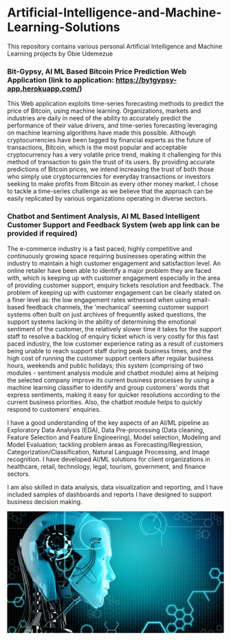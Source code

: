 # Artificial-Intelligence-and-Machine-Learning-Solutions
This repository contains various personal Artificial Intelligence and Machine Learning projects by Obie Udemezue 

### Bit-Gypsy, AI ML Based Bitcoin Price Prediction Web Application (link to application: https://bytgypsy-app.herokuapp.com/)
This Web application exploits time-series forecasting methods to predict the price of Bitcoin, using machine learning. Organizations, markets and industries are daily in need of the ability to accurately predict the performance of their value drivers, and time-series forecasting leveraging on machine learning algorithms have made this possible.
Although cryptocurrencies have been tagged by financial experts as the future of transactions, Bitcoin, which is the most popular and acceptable cryptocurrency has a very volatile price trend, making it challenging for this method of transaction to gain the trust of its users. By providing accurate predictions of Bitcoin prices, we intend increasing the trust of both those who simply use cryptocurrencies for everyday transactions or investors seeking to make profits from Bitcoin as every other money market.
I chose to tackle a time-series challenge as we believe that the approach can be easily replicated by various organizations operating in diverse sectors.

### Chatbot and Sentiment Analysis, AI ML Based Intelligent Customer Support and Feedback System (web app link can be provided if required)
The e-commerce industry is a fast paced, highly competitive and continuously growing space requiring businesses operating within the industry to maintain a high customer engagement and satisfaction level. An online retailer have been able to identify a major problem they are faced with, which is keeping up with customer engagement especially in the area of providing customer support, enquiry tickets resolution and feedback. The problem of keeping up with customer engagement can be clearly stated on a finer level as: the low engagement rates witnessed when using email-based feedback channels, the 'mechanical' seeming customer support systems often built on just archives of frequently asked questions, the support systems lacking in the ability of determining the emotional sentiment of the customer, the relatively slower time it takes for the  support staff to resolve a backlog of enquiry ticket which is very costly for this fast paced industry, the low customer experience rating as a result of customers being unable to reach support staff during peak business times, and the high cost of running the customer support centers after regular business hours, weekends and public holidays; this system (comprising of two modules - sentiment analysis module and chatbot module) aims at  helping the selected company improve its current business processes by using a machine learning classifier to identify and group customers' words that express sentiments, making it easy for quicker resolutions according to the current business priorities. Also, the chatbot module helps to quickly respond to customers' enquiries.

I have a good understanding of the key aspects of an AI/ML pipeline as Exploratory Data Analysis (EDA), Data Pre-processing (Data cleaning, Feature Selection and Feature Engineering), Model selection, Modeling and Model Evaluation; tackling problem areas as Forecasting/Regression, Categorization/Classification, Natural Language Processing,  and Image recognition. I have developed AI/ML solutions for client organizations in healthcare, retail, technology, legal, tourism, government, and finance sectors.

I am also skilled in data analysis, data visualization and reporting, and I have included samples of dashboards and reports I have designed to support business decision making. 

![](images/ai.jpg)
